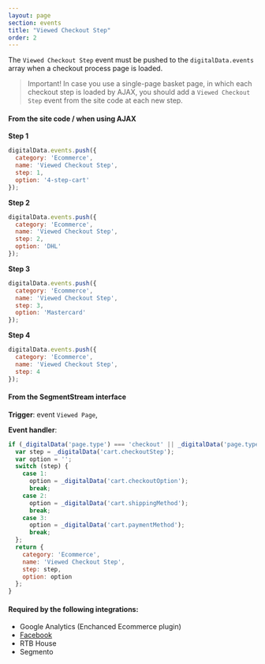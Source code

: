 ```yaml
---
layout: page
section: events
title: "Viewed Checkout Step"
order: 2
---
```

The `Viewed Checkout Step` event must be pushed to the `digitalData.events` array when a checkout process page is loaded.
>Important! In case you use a single-page basket page, in which each checkout step is loaded by AJAX, you should add a `Viewed Checkout Step` event from the site code at each new step.

#### From the site code / when using AJAX
**Step 1**
```javascript
digitalData.events.push({
  category: 'Ecommerce',
  name: 'Viewed Checkout Step',
  step: 1,
  option: '4-step-cart'
});
```
**Step 2**
```javascript
digitalData.events.push({
  category: 'Ecommerce',
  name: 'Viewed Checkout Step',
  step: 2,
  option: 'DHL'
});
```
**Step 3**
```javascript
digitalData.events.push({
  category: 'Ecommerce',
  name: 'Viewed Checkout Step',
  step: 3,
  option: 'Mastercard'
});
```
**Step 4**
```javascript
digitalData.events.push({
  category: 'Ecommerce',
  name: 'Viewed Checkout Step',
  step: 4
});
```

#### From the SegmentStream interface
**Trigger**: event `Viewed Page`,

**Event handler**:

```javascript
if (_digitalData('page.type') === 'checkout' || _digitalData('page.type') === 'cart') {
  var step = _digitalData('cart.checkoutStep');
  var option = '';
  switch (step) {
    case 1:
      option = _digitalData('cart.checkoutOption');
      break;
    case 2:
      option = _digitalData('cart.shippingMethod');
      break;
    case 3:
      option = _digitalData('cart.paymentMethod');
      break;
  };
  return {
    category: 'Ecommerce',
    name: 'Viewed Checkout Step',
    step: step,
    option: option
  };
}
```

#### Required by the following integrations:
* Google Analytics (Enchanced Ecommerce plugin)
* [Facebook](/integrations/facebook)
* RTB House
* Segmento
